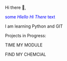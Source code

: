 Hi there 👋,

<span style="color:blue">some *Hlello Hi There* text</span>

I am learning Python and GIT 

Projects in Progress:

TIME MY MODULE 

FIND MY CHEMCIAL


<!--
**jpk-jpk/jpk-jpk** is a ✨ _special_ ✨ repository because its `README.md` (this file) appears on your GitHub profile.

- 🔭 I’m currently working on ...
- 🌱 I’m currently learning ...
- 👯 I’m looking to collaborate on ...
- 🤔 I’m looking for help with ...
- 💬 Ask me about ...
- 📫 How to reach me: ...
- 😄 Pronouns: ...
- ⚡ Fun fact: ...
-->
